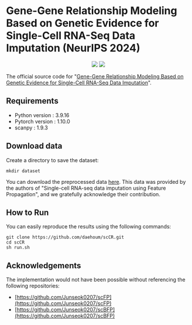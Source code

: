 # Gene-Gene Relationship Modeling Based on Genetic Evidence for Single-Cell RNA-Seq Data Imputation (NeurIPS 2024)

<p align="center">
    <a href="https://pytorch.org/" alt="PyTorch">
    <img src="https://img.shields.io/badge/PyTorch-%23EE4C2C.svg?e&logo=PyTorch&logoColor=white" /></a>
    <img src="https://img.shields.io/badge/-NeurIPS_2024-blue" />

The official source code for "[Gene-Gene Relationship Modeling Based on Genetic Evidence for Single-Cell RNA-Seq Data Imputation](https://openreview.net/forum?id=gW0znG5JCG)".

## Requirements
- Python version : 3.9.16
- Pytorch version : 1.10.0
- scanpy : 1.9.3

## Download data

Create a directory to save the dataset:
```
mkdir dataset
```

You can download the preprocessed data [here](https://www.dropbox.com/sh/eaujyhthxjs0d5g/AADzvVv-h2yYWaoOfs1sybKea?dl=0). This data was provided by the authors of "Single-cell RNA-seq data imputation using Feature Propagation", and we gratefully acknowledge their contribution.

## How to Run

You can easily reproduce the results using the following commands:
```
git clone https://github.com/daehoum/scCR.git
cd scCR
sh run.sh
```

## Acknowledgements

The implementation would not have been possible without referencing the following repositories:
- [https://github.com/Junseok0207/scFP](https://github.com/Junseok0207/scFP)
- [https://github.com/Junseok0207/scBFP](https://github.com/Junseok0207/scBFP)
